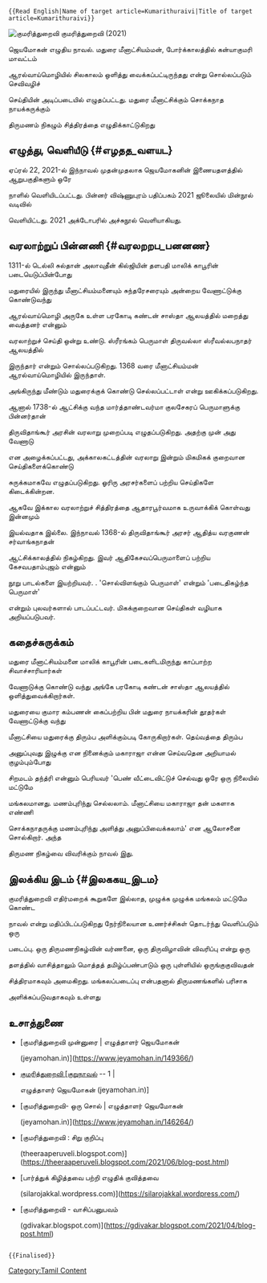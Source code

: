 ```{=mediawiki}
{{Read English|Name of target article=Kumarithuraivi|Title of target article=Kumarithuraivi}}
```
![குமரித்துறைவி](குமரித்துறைவி.jpg "குமரித்துறைவி") குமரித்துறைவி (2021)
ஜெயமோகன் எழுதிய நாவல். மதுரை மீனாட்சியம்மன், போர்க்காலத்தில் கன்யாகுமரி மாவட்டம்
ஆரல்வாய்மொழியில் சிலகாலம் ஒளித்து வைக்கப்பட்டிருந்தது என்று சொல்லப்படும் செவிவழிச்
செய்தியின் அடிப்படையில் எழுதப்பட்டது. மதுரை மீனாட்சிக்கும் சொக்கநாத நாயக்கருக்கும்
திருமணம் நிகழும் சித்திரத்தை எழுதிக்காட்டுகிறது

## எழுத்து, வெளியீடு {#எழதத_வளயட}

ஏப்ரல் 22, 2021-ல் இந்நாவல் முதன்முதலாக ஜெயமோகனின் இணையதளத்தில் ஆறுபகுதிகளும் ஒரே
நாளில் வெளியிடப்பட்டது. பின்னர் விஷ்ணுபுரம் பதிப்பகம் 2021 ஜூலையில் மின்நூல் வடிவில்
வெளியிட்டது. 2021 அக்டோபரில் அச்சுநூல் வெளியாகியது.

## வரலாற்றுப் பின்னணி {#வரலறறப_பனனண}

1311-ல் டெல்லி சுல்தான் அலாவுதீன் கில்ஜியின் தளபதி மாலிக் காபூரின் படையெடுப்பின்போது
மதுரையில் இருந்து மீனாட்சியம்மனையும் சுந்தரேசரையும் அன்றைய வேணாட்டுக்கு கொண்டுவந்து
ஆரல்வாய்மொழி அருகே உள்ள பரகோடி கண்டன் சாஸ்தா ஆலயத்தில் மறைத்து வைத்தனர் என்னும்
வரலாற்றுச் செய்தி ஒன்று உண்டு. ஸ்ரீரங்கம் பெருமாள் திருவல்லா ஸ்ரீவல்லபநாதர் ஆலயத்தில்
இருந்தார் என்றும் சொல்லப்படுகிறது. 1368 வரை மீனாட்சியம்மன் ஆரல்வாய்மொழியில் இருந்தாள்.
அங்கிருந்து மீண்டும் மதுரைக்குக் கொண்டு செல்லப்பட்டாள் என்று ஊகிக்கப்படுகிறது.

ஆனால் 1738-ல் ஆட்சிக்கு வந்த மார்த்தாண்டவர்மா குலசேகரப் பெருமாளுக்கு பின்னர்தான்
திருவிதாங்கூர் அரசின் வரலாறு முறைப்படி எழுதப்படுகிறது. அதற்கு முன் அது வேணாடு
என அழைக்கப்பட்டது, அக்காலகட்டத்தின் வரலாறு இன்றும் மிகமிகக் குறைவான செய்திகளைக்கொண்டு
சுருக்கமாகவே எழுதப்படுகிறது. ஓரிரு அரசர்களைப் பற்றிய செய்திகளே கிடைக்கின்றன.
ஆகவே இக்கால வரலாற்றுச் சித்திரத்தை ஆதாரபூர்வமாக உருவாக்கிக் கொள்வது இன்னமும்
இயல்வதாக இல்லை. இந்நாவல் 1368-ல் திருவிதாங்கூர் அரசர் ஆதித்ய வரகுணன் சர்வாங்கநாதன்
ஆட்சிக்காலத்தில் நிகழ்கிறது. இவர் ஆதிகேசவப்பெருமாளைப் பற்றிய கேசவபதாம்புஜம் என்னும்
நூறு பாடல்களை இயற்றியவர். . 'சொல்விளங்கும் பெருமாள்' என்றும் 'படைதிகழ்ந்த பெருமாள்'
என்றும் புலவர்களால் பாடப்பட்டவர். மிகக்குறைவான செய்திகள் வழியாக அறியப்படுபவர்.

## கதைச்சுருக்கம்

மதுரை மீனாட்சியம்மனை மாலிக் காபூரின் படைகளிடமிருந்து காப்பாற்ற சிவாச்சாரியார்கள்
வேணாடுக்கு கொண்டு வந்து அங்கே பரகோடி கண்டன் சாஸ்தா ஆலயத்தில் ஒளித்துவைக்கிறார்கள்.
மதுரையை குமார கம்பணன் கைப்பற்றிய பின் மதுரை நாயக்கரின் தூதர்கள் வேணாட்டுக்கு வந்து
மீனாட்சியை மதுரைக்கு திரும்ப அளிக்கும்படி கோருகிறார்கள். தெய்வத்தை திரும்ப
அனுப்புவது இழுக்கு என நினைக்கும் மகாராஜா என்ன செய்வதென அறியாமல் குழம்பும்போது
சிறமடம் தந்த்ரி என்னும் பெரியவர் 'பெண் வீட்டைவிட்டுச் செல்வது ஒரே ஒரு நிலையில் மட்டுமே
மங்கலமானது. மணம்புரிந்து செல்லலாம். மீனாட்சியை மகாராஜா தன் மகளாக எண்ணி
சொக்கநாதருக்கு மணம்புரிந்து அளித்து அனுப்பிவைக்கலாம்' என ஆலோசனை சொல்கிறார். அந்த
திருமண நிகழ்வை விவரிக்கும் நாவல் இது.

## இலக்கிய இடம் {#இலககய_இடம}

குமரித்துறைவி எதிர்மறைக் கூறுகளே இல்லாத, முழுக்க முழுக்க மங்கலம் மட்டுமே கொண்ட
நாவல் என்று மதிப்பிடப்படுகிறது நேர்நிலையான உணர்ச்சிகள் தொடர்ந்து வெளிப்படும் ஒரு
படைப்பு. ஒரு திருமணநிகழ்வின் வர்ணனை, ஒரு திருவிழாவின் விவரிப்பு என்று ஒரு
தளத்தில் வாசித்தாலும் மொத்தத் தமிழ்ப்பண்பாடும் ஒரு புள்ளியில் ஒருங்குகுவிவதன்
சித்திரமாகவும் அமைகிறது. மங்கலப்படைப்பு என்பதனால் திருமணங்களில் பரிசாக
அளிக்கப்படுவதாகவும் உள்ளது

## உசாத்துணை

-   [குமரித்துறைவி முன்னுரை \| எழுத்தாளர் ஜெயமோகன்
    (jeyamohan.in)](https://www.jeyamohan.in/149366/)
-   [குமரித்துறைவி \[குறுநாவல்](https://www.jeyamohan.in/145303/) -- 1 \|
    எழுத்தாளர் ஜெயமோகன் (jeyamohan.in)\]
-   [குமரித்துறைவி- ஒரு சொல் \| எழுத்தாளர் ஜெயமோகன்
    (jeyamohan.in)](https://www.jeyamohan.in/146264/)
-   [குமரித்துறைவி : சிறு குறிப்பு
    (theeraaperuveli.blogspot.com)](https://theeraaperuveli.blogspot.com/2021/06/blog-post.html)
-   [பார்த்துக் கிழித்தவை பற்றி எழுதிக் குவித்தவை
    (silarojakkal.wordpress.com)](https://silarojakkal.wordpress.com/)
-   [குமரித்துறைவி - வாசிப்பனுபவம்
    (gdivakar.blogspot.com)](https://gdivakar.blogspot.com/2021/04/blog-post.html)

```{=mediawiki}
{{Finalised}}
```
[Category:Tamil Content](Category:Tamil_Content "wikilink")
